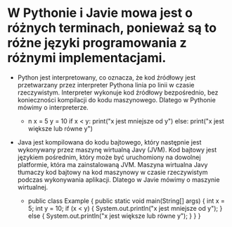 # W Pythonie i Javie mowa jest o różnych terminach, ponieważ są to różne języki programowania z różnymi implementacjami.

- Python jest interpretowany, co oznacza, że kod źródłowy jest przetwarzany przez interpreter Pythona linia po linii w czasie rzeczywistym. Interpreter wykonuje kod źródłowy bezpośrednio, bez konieczności kompilacji do kodu maszynowego. Dlatego w Pythonie mówimy o interpreterze.

	- n
	 x = 5
	 y = 10
	 if x < y:
   	 	print("x jest mniejsze od y")
   	 else:
   	 	print("x jest większe lub równe y")
  
   
 	
- Java jest kompilowana do kodu bajtowego, który następnie jest wykonywany przez maszynę wirtualną Javy (JVM). Kod bajtowy jest językiem pośrednim, który może być uruchomiony na dowolnej platformie, która ma zainstalowaną JVM. Maszyna wirtualna Javy tłumaczy kod bajtowy na kod maszynowy w czasie rzeczywistym podczas wykonywania aplikacji. Dlatego w Javie mówimy o maszynie wirtualnej.

	- public class Example {
    	public static void main(String[] args) {
      		 int x = 5;
        	 int y = 10;
       		 if (x < y) {
             	System.out.println("x jest mniejsze od y");
        	 } else {
            	System.out.println("x jest większe lub równe y");
        	 }
   	   	  }
	   }
